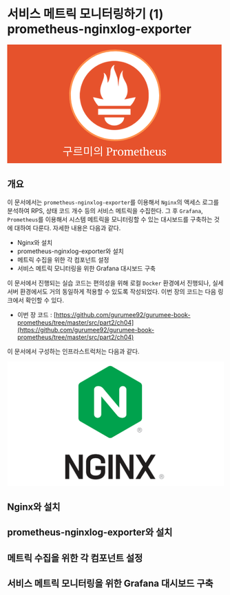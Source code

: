 # 서비스 메트릭 모니터링하기 (1) prometheus-nginxlog-exporter

![logo](../../logo.png)

## 개요

이 문서에서는 `prometheus-nginxlog-exporter`를 이용해서 `Nginx`의 액세스 로그를 분석하여 RPS, 상태 코드 개수 등의 서비스 메트릭을 수집한다. 그 후 `Grafana`, `Prometheus`를 이용해서 시스템 메트릭을 모니터링할 수 있는 대시보드를 구축하는 것에 대하여 다룬다. 자세한 내용은 다음과 같다.

* Nginx와 설치
* prometheus-nginxlog-exporter와 설치
* 메트릭 수집을 위한 각 컴포넌트 설정
* 서비스 메트릭 모니터링을 위한 Grafana 대시보드 구축

이 문서에서 진행되는 실습 코드는 편의성을 위해 로컬 `Docker` 환경에서 진행되나, 실세 서버 환경에서도 거의 동일하게 적용할 수 있도록 작성되었다. 이번 장의 코드는 다음 링크에서 확인할 수 있다.

* 이번 장 코드 : [https://github.com/gurumee92/gurumee-book-prometheus/tree/master/src/part2/ch04](https://github.com/gurumee92/gurumee-book-prometheus/tree/master/src/part2/ch04)

이 문서에서 구성하는 인프라스트럭처는 다음과 같다.

![01](./01.png)

## Nginx와 설치

## prometheus-nginxlog-exporter와 설치

## 메트릭 수집을 위한 각 컴포넌트 설정

## 서비스 메트릭 모니터링을 위한 Grafana 대시보드 구축